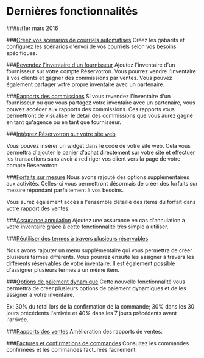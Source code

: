 # Dernières fonctionnalités 
#####1er mars 2016

###[Créez vos scénarios de courriels automatisés](courriels_automatises.md)
Créez les gabarits et configurez les scénarios d'envoi de vos courriels selon vos besoins spécifiques.

###[Revendez l'inventaire d'un fournisseur](revendre_linventaire_dun_fournisseur.md)
Ajoutez l'inventaire d'un fournisseur sur votre compte Réservotron. Vous pourrez vendre l'inventaire à vos clients et gagner des commissions par ventes. Vous pouvez également partager votre propre inventaire avec un partenaire.

###[Rapports des commissions](rapport_des_commissions.md)
Si vous revendez l'inventaire d'un fournisseur ou que vous partagez votre inventaire avec un partenaire, vous pouvez accéder aux rapports des commissions. 
Ces rapports vous permettront de visualiser le détail des commissions que vous aurez gagné en tant qu'agence ou en tant que fournisseur. 

###[Intégrez Réservotron sur votre site web](ajoutez_reservotron_sur_votre_site.md)

Vous pouvez insérer un widget dans le code de votre site web. Cela vous permettra d'ajouter le panier d'achat directement sur votre site et effectuer les transactions sans avoir à rediriger vos client vers la page de votre compte Réservotron.


###[Forfaits sur mesure](forfaits.md)
Nous avons rajouté des options supplémentaires aux activités. Celles-ci vous permettront désormais de créer des forfaits sur mesure répondant parfaitement à vos besoins. 

Vous aurez également accès à l'ensemble détaillé des items du forfait dans votre rapport des ventes.

###[Assurance annulation](assurance_dannulation.md)
Ajoutez une assurance en cas d'annulation à votre inventaire grâce à cette fonctionnalité très simple à utiliser.

###[Réutiliser des termes à travers plusieurs réservables](termes_et_conditions.md)

Nous avons rajouter un menu supplémentaire qui vous permettra de créer plusieurs termes différents. Vous pourrez ensuite les assigner à travers les différents réservables de votre inventaire. Il est également possible d'assigner plusieurs termes à un même item.

###[Options de paiement dynamique](options_de_paiement.md)
Cette nouvelle fonctionnalité vous permettra de créer plusieurs options de paiement dynamiques et de les assigner à votre inventaire. 

Ex: 30% du total lors de la confirmation de la commande; 30% dans les 30 jours précédents l'arrivée et 40% dans les 7 jours précédents avant l'arrivée.

###[Rapports des ventes](comptabilite.md)
Amélioration des rapports de ventes.

###[Factures et confirmations de commandes](commandes.md)
Consultez les commandes confirmées et les commandes facturées facilement.